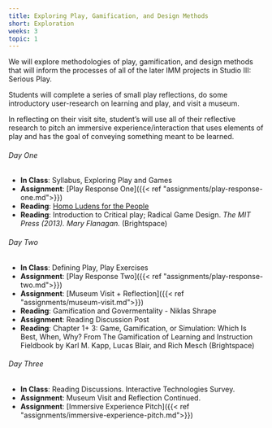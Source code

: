 ```yaml
---
title: Exploring Play, Gamification, and Design Methods
short: Exploration
weeks: 3
topic: 1
---
```



We will explore methodologies of play, gamification, and design methods that will inform the processes of all of the later IMM projects in Studio III: Serious Play.

Students will complete a series of small play reflections, do some introductory user-research on learning and play, and visit a museum.

In reflecting on their visit site, student’s will use all of their reflective research to pitch an immersive experience/interaction that uses elements of play and has the goal of conveying something meant to be learned.

###### Day One
- **In Class**: Syllabus, Exploring Play and Games
- **Assignment**: [Play Response One]({{< ref "assignments/play-response-one.md">}})
- **Reading**: [Homo Ludens for the People](http://www.mattiebrice.com/homo-ludens-for-the-people/)
- **Reading**: Introduction to Critical play; Radical Game Design. *The MIT Press (2013). Mary Flanagan.* (Brightspace)

###### Day Two
- **In Class**: Defining Play, Play Exercises
- **Assignment**: [Play Response Two]({{< ref "assignments/play-response-two.md">}})
- **Assignment**: [Museum Visit + Reflection]({{< ref "assignments/museum-visit.md">}})
- **Reading**: Gamification and Govermentality - Niklas Shrape
- **Assignment**: Reading Discussion Post
- **Reading**: Chapter 1+ 3: Game, Gamification, or Simulation: Which Is Best, When, Why? From The Gamification of Learning and Instruction Fieldbook by Karl M. Kapp, Lucas Blair, and Rich Mesch (Brightspace)

###### Day Three
- **In Class**: Reading Discussions. Interactive Technologies Survey.
- **Assignment**: Museum Visit and Reflection Continued.
- **Assignment**: [Immersive Experience Pitch]({{< ref "assignments/immersive-experience-pitch.md">}})
